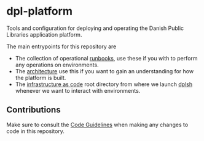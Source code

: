 # dpl-platform

Tools and configuration for deploying and operating the Danish Public Libraries
application platform.

The main entrypoints for this repository are

* The collection of operational [runbooks](documentation/runbooks), use these
  if you with to perform any operations on environments.
* The [architecture](documentation/architecture) use this if you want to gain
  an understanding for how the platform is built.
* The [infrastructure as code](infrastructure) root directory from where we
  launch [dplsh](tools/dplsh) whenever we want to interact with environments.

## Contributions

Make sure to consult the [Code Guidelines](documentation/code-guidelines.md)
when making any changes to code in this repository.

